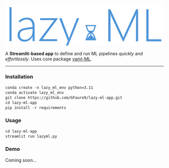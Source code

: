 ![Logo](logo.png)

A **Streamlit-based app** to define and run ML pipelines *quickly* and *effortlessly*.
Uses core package [yaml-ML](https://github.com/GFaure9/yaml-ML).

---

### Installation

````commandline
conda create -n lazy_ml_env python=3.11
conda activate lazy_ml_env
git clone https://github.com/GFaure9/lazy-ml-app.git
cd lazy-ml-app
pip install -r requirements
````

### Usage

```commandline
cd lazy-ml-app
streamlit run lazyml.py
```

### Demo

Coming soon...
